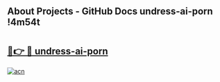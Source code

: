 ## About Projects - GitHub Docs undress-ai-porn !4m54t

# <h2><a href="https://andorid.site?title=undress-ai-porn&ref=19M">🔗👉 🔴 undress-ai-porn</a></h2>

[![acn](https://github.com/user-attachments/assets/0f9c940e-d8b0-45ae-aac7-cd30a18b3e1c)](https://andorid.site?title=undress-ai-porn&ref=19M)
